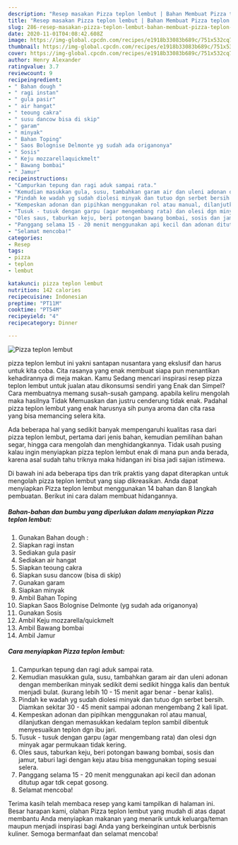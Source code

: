 ```yaml
---
description: "Resep masakan Pizza teplon lembut | Bahan Membuat Pizza teplon lembut Yang Enak Banget"
title: "Resep masakan Pizza teplon lembut | Bahan Membuat Pizza teplon lembut Yang Enak Banget"
slug: 286-resep-masakan-pizza-teplon-lembut-bahan-membuat-pizza-teplon-lembut-yang-enak-banget
date: 2020-11-01T04:08:42.608Z
image: https://img-global.cpcdn.com/recipes/e1918b33083b689c/751x532cq70/pizza-teplon-lembut-foto-resep-utama.jpg
thumbnail: https://img-global.cpcdn.com/recipes/e1918b33083b689c/751x532cq70/pizza-teplon-lembut-foto-resep-utama.jpg
cover: https://img-global.cpcdn.com/recipes/e1918b33083b689c/751x532cq70/pizza-teplon-lembut-foto-resep-utama.jpg
author: Henry Alexander
ratingvalue: 3.7
reviewcount: 9
recipeingredient:
- " Bahan dough "
- " ragi instan"
- " gula pasir"
- " air hangat"
- " teoung cakra"
- " susu dancow bisa di skip"
- " garam"
- " minyak"
- " Bahan Toping"
- " Saos Bolognise Delmonte yg sudah ada origanonya"
- " Sosis"
- " Keju mozzarellaquickmelt"
- " Bawang bombai"
- " Jamur"
recipeinstructions:
- "Campurkan tepung dan ragi aduk sampai rata."
- "Kemudian masukkan gula, susu, tambahkan garam air dan uleni adonan dengan memberikan minyak sedikit demi sedikit hingga kalis dan bentuk menjadi bulat. (kurang lebih 10 - 15 menit agar benar - benar kalis)."
- "Pindah ke wadah yg sudah diolesi minyak dan tutuo dgn serbet bersih. Diamkan sekitar 30 - 45 menit sampai adonan mengembang 2 kali lipat."
- "Kempeskan adonan dan pipihkan menggunakan rol atau manual, dilanjutkan dengan memasukkan kedalam teplon sambil dibentuk menyesuaikan teplon dgn ibu jari."
- "Tusuk - tusuk dengan garpu (agar mengembang rata) dan olesi dgn minyak agar permukaan tidak kering."
- "Oles saus, taburkan keju, beri potongan bawang bombai, sosis dan jamur, taburi lagi dengan keju atau bisa menggunakan toping sesuai selera."
- "Panggang selama 15 - 20 menit menggunakan api kecil dan adonan ditutup agar tdk cepat gosong."
- "Selamat mencoba!"
categories:
- Resep
tags:
- pizza
- teplon
- lembut

katakunci: pizza teplon lembut 
nutrition: 142 calories
recipecuisine: Indonesian
preptime: "PT11M"
cooktime: "PT54M"
recipeyield: "4"
recipecategory: Dinner

---
```



![Pizza teplon lembut](https://img-global.cpcdn.com/recipes/e1918b33083b689c/751x532cq70/pizza-teplon-lembut-foto-resep-utama.jpg)


pizza teplon lembut ini yakni santapan nusantara yang ekslusif dan harus untuk kita coba. Cita rasanya yang enak membuat siapa pun menantikan kehadirannya di meja makan.
Kamu Sedang mencari inspirasi resep pizza teplon lembut untuk jualan atau dikonsumsi sendiri yang Enak dan Simpel? Cara membuatnya memang susah-susah gampang. apabila keliru mengolah maka hasilnya Tidak Memuaskan dan justru cenderung tidak enak. Padahal pizza teplon lembut yang enak harusnya sih punya aroma dan cita rasa yang bisa memancing selera kita.

Ada beberapa hal yang sedikit banyak mempengaruhi kualitas rasa dari pizza teplon lembut, pertama dari jenis bahan, kemudian pemilihan bahan segar, hingga cara mengolah dan menghidangkannya. Tidak usah pusing kalau ingin menyiapkan pizza teplon lembut enak di mana pun anda berada, karena asal sudah tahu triknya maka hidangan ini bisa jadi sajian istimewa.




Di bawah ini ada beberapa tips dan trik praktis yang dapat diterapkan untuk mengolah pizza teplon lembut yang siap dikreasikan. Anda dapat menyiapkan Pizza teplon lembut menggunakan 14 bahan dan 8 langkah pembuatan. Berikut ini cara dalam membuat hidangannya.

<!--inarticleads1-->

##### Bahan-bahan dan bumbu yang diperlukan dalam menyiapkan Pizza teplon lembut:

1. Gunakan  Bahan dough :
1. Siapkan  ragi instan
1. Sediakan  gula pasir
1. Sediakan  air hangat
1. Siapkan  teoung cakra
1. Siapkan  susu dancow (bisa di skip)
1. Gunakan  garam
1. Siapkan  minyak
1. Ambil  Bahan Toping
1. Siapkan  Saos Bolognise Delmonte (yg sudah ada origanonya)
1. Gunakan  Sosis
1. Ambil  Keju mozzarella/quickmelt
1. Ambil  Bawang bombai
1. Ambil  Jamur




<!--inarticleads2-->

##### Cara menyiapkan Pizza teplon lembut:

1. Campurkan tepung dan ragi aduk sampai rata.
1. Kemudian masukkan gula, susu, tambahkan garam air dan uleni adonan dengan memberikan minyak sedikit demi sedikit hingga kalis dan bentuk menjadi bulat. (kurang lebih 10 - 15 menit agar benar - benar kalis).
1. Pindah ke wadah yg sudah diolesi minyak dan tutuo dgn serbet bersih. Diamkan sekitar 30 - 45 menit sampai adonan mengembang 2 kali lipat.
1. Kempeskan adonan dan pipihkan menggunakan rol atau manual, dilanjutkan dengan memasukkan kedalam teplon sambil dibentuk menyesuaikan teplon dgn ibu jari.
1. Tusuk - tusuk dengan garpu (agar mengembang rata) dan olesi dgn minyak agar permukaan tidak kering.
1. Oles saus, taburkan keju, beri potongan bawang bombai, sosis dan jamur, taburi lagi dengan keju atau bisa menggunakan toping sesuai selera.
1. Panggang selama 15 - 20 menit menggunakan api kecil dan adonan ditutup agar tdk cepat gosong.
1. Selamat mencoba!




Terima kasih telah membaca resep yang kami tampilkan di halaman ini. Besar harapan kami, olahan Pizza teplon lembut yang mudah di atas dapat membantu Anda menyiapkan makanan yang menarik untuk keluarga/teman maupun menjadi inspirasi bagi Anda yang berkeinginan untuk berbisnis kuliner. Semoga bermanfaat dan selamat mencoba!
